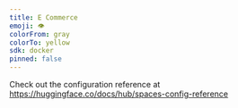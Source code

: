 ```yaml
---
title: E Commerce
emoji: 👁
colorFrom: gray
colorTo: yellow
sdk: docker
pinned: false
---
```


Check out the configuration reference at https://huggingface.co/docs/hub/spaces-config-reference